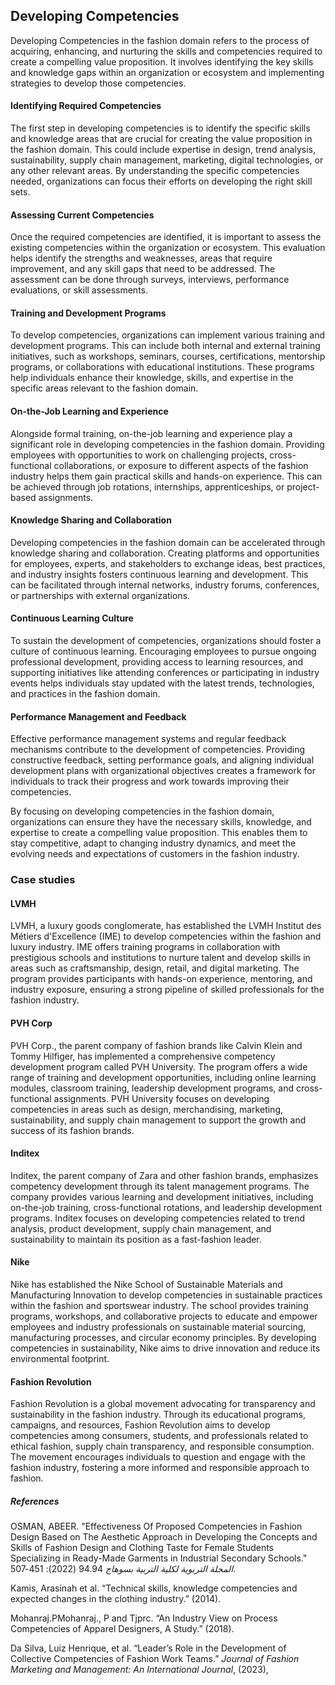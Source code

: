 ﻿## Developing Competencies

Developing Competencies in the fashion domain refers to the process of acquiring, enhancing, and nurturing the skills and competencies required to create a compelling value proposition. It involves identifying the key skills and knowledge gaps within an organization or ecosystem and implementing strategies to develop those competencies.

#### Identifying Required Competencies

The first step in developing competencies is to identify the specific skills and knowledge areas that are crucial for creating the value proposition in the fashion domain. This could include expertise in design, trend analysis, sustainability, supply chain management, marketing, digital technologies, or any other relevant areas. By understanding the specific competencies needed, organizations can focus their efforts on developing the right skill sets.

#### Assessing Current Competencies

Once the required competencies are identified, it is important to assess the existing competencies within the organization or ecosystem. This evaluation helps identify the strengths and weaknesses, areas that require improvement, and any skill gaps that need to be addressed. The assessment can be done through surveys, interviews, performance evaluations, or skill assessments.

#### Training and Development Programs

To develop competencies, organizations can implement various training and development programs. This can include both internal and external training initiatives, such as workshops, seminars, courses, certifications, mentorship programs, or collaborations with educational institutions. These programs help individuals enhance their knowledge, skills, and expertise in the specific areas relevant to the fashion domain.

#### On-the-Job Learning and Experience

Alongside formal training, on-the-job learning and experience play a significant role in developing competencies in the fashion domain. Providing employees with opportunities to work on challenging projects, cross-functional collaborations, or exposure to different aspects of the fashion industry helps them gain practical skills and hands-on experience. This can be achieved through job rotations, internships, apprenticeships, or project-based assignments.

#### Knowledge Sharing and Collaboration

Developing competencies in the fashion domain can be accelerated through knowledge sharing and collaboration. Creating platforms and opportunities for employees, experts, and stakeholders to exchange ideas, best practices, and industry insights fosters continuous learning and development. This can be facilitated through internal networks, industry forums, conferences, or partnerships with external organizations.

#### Continuous Learning Culture

To sustain the development of competencies, organizations should foster a culture of continuous learning. Encouraging employees to pursue ongoing professional development, providing access to learning resources, and supporting initiatives like attending conferences or participating in industry events helps individuals stay updated with the latest trends, technologies, and practices in the fashion domain.

#### Performance Management and Feedback

Effective performance management systems and regular feedback mechanisms contribute to the development of competencies. Providing constructive feedback, setting performance goals, and aligning individual development plans with organizational objectives creates a framework for individuals to track their progress and work towards improving their competencies.

By focusing on developing competencies in the fashion domain, organizations can ensure they have the necessary skills, knowledge, and expertise to create a compelling value proposition. This enables them to stay competitive, adapt to changing industry dynamics, and meet the evolving needs and expectations of customers in the fashion industry.

### Case studies

#### LVMH

LVMH, a luxury goods conglomerate, has established the LVMH Institut des Métiers d'Excellence (IME) to develop competencies within the fashion and luxury industry. IME offers training programs in collaboration with prestigious schools and institutions to nurture talent and develop skills in areas such as craftsmanship, design, retail, and digital marketing. The program provides participants with hands-on experience, mentoring, and industry exposure, ensuring a strong pipeline of skilled professionals for the fashion industry.

#### PVH Corp

PVH Corp., the parent company of fashion brands like Calvin Klein and Tommy Hilfiger, has implemented a comprehensive competency development program called PVH University. The program offers a wide range of training and development opportunities, including online learning modules, classroom training, leadership development programs, and cross-functional assignments. PVH University focuses on developing competencies in areas such as design, merchandising, marketing, sustainability, and supply chain management to support the growth and success of its fashion brands.

#### Inditex

Inditex, the parent company of Zara and other fashion brands, emphasizes competency development through its talent management programs. The company provides various learning and development initiatives, including on-the-job training, cross-functional rotations, and leadership development programs. Inditex focuses on developing competencies related to trend analysis, product development, supply chain management, and sustainability to maintain its position as a fast-fashion leader.

#### Nike

Nike has established the Nike School of Sustainable Materials and Manufacturing Innovation to develop competencies in sustainable practices within the fashion and sportswear industry. The school provides training programs, workshops, and collaborative projects to educate and empower employees and industry professionals on sustainable material sourcing, manufacturing processes, and circular economy principles. By developing competencies in sustainability, Nike aims to drive innovation and reduce its environmental footprint.

#### Fashion Revolution

Fashion Revolution is a global movement advocating for transparency and sustainability in the fashion industry. Through its educational programs, campaigns, and resources, Fashion Revolution aims to develop competencies among consumers, students, and professionals related to ethical fashion, supply chain transparency, and responsible consumption. The movement encourages individuals to question and engage with the fashion industry, fostering a more informed and responsible approach to fashion.


##### References
OSMAN, ABEER. "Effectiveness Of Proposed Competencies in Fashion Design Based on The Aesthetic Approach in Developing the Concepts and Skills of Fashion Design and Clothing Taste for Female Students Specializing in Ready-Made Garments in Industrial Secondary Schools." _المجلة التربوية لکلية التربية بسوهاج_ 94.94 (2022): 451-507.‎

Kamis, Arasinah et al. “Technical skills, knowledge competencies and expected changes in the clothing industry.” (2014).

Mohanraj.PMohanraj., P and Tjprc. “An Industry View on Process Competencies of Apparel Designers, A Study.” (2018).

Da Silva, Luiz Henrique, et al. “Leader’s Role in the Development of Collective Competencies of Fashion Work Teams.” _Journal of Fashion Marketing and Management: An International Journal_, (2023),

